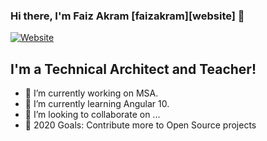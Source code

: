 ### Hi there, I'm Faiz Akram [faizakram][website] 👋


[![Website](https://img.shields.io/website?label=faizakram.com&style=for-the-badge&url=https%3A%2F%2Ffaizakram.com)](https://faizakram.com)

## I'm a Technical Architect and Teacher!


- 🔭 I’m currently working on MSA.
- 🌱 I’m currently learning Angular 10.
- 👯 I’m looking to collaborate on ...
- 🥅 2020 Goals: Contribute more to Open Source projects




